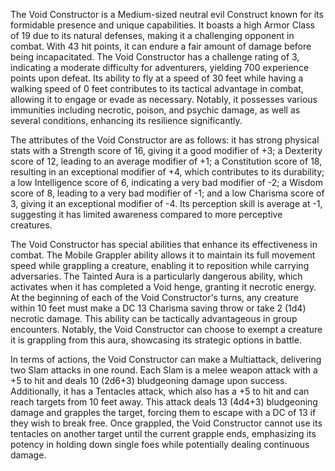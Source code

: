 The Void Constructor is a Medium-sized neutral evil Construct known for its formidable presence and unique capabilities. It boasts a high Armor Class of 19 due to its natural defenses, making it a challenging opponent in combat. With 43 hit points, it can endure a fair amount of damage before being incapacitated. The Void Constructor has a challenge rating of 3, indicating a moderate difficulty for adventurers, yielding 700 experience points upon defeat. Its ability to fly at a speed of 30 feet while having a walking speed of 0 feet contributes to its tactical advantage in combat, allowing it to engage or evade as necessary. Notably, it possesses various immunities including necrotic, poison, and psychic damage, as well as several conditions, enhancing its resilience significantly.

The attributes of the Void Constructor are as follows: it has strong physical stats with a Strength score of 16, giving it a good modifier of +3; a Dexterity score of 12, leading to an average modifier of +1; a Constitution score of 18, resulting in an exceptional modifier of +4, which contributes to its durability; a low Intelligence score of 6, indicating a very bad modifier of -2; a Wisdom score of 8, leading to a very bad modifier of -1; and a low Charisma score of 3, giving it an exceptional modifier of -4. Its perception skill is average at -1, suggesting it has limited awareness compared to more perceptive creatures.

The Void Constructor has special abilities that enhance its effectiveness in combat. The Mobile Grappler ability allows it to maintain its full movement speed while grappling a creature, enabling it to reposition while carrying adversaries. The Tainted Aura is a particularly dangerous ability, which activates when it has completed a Void henge, granting it necrotic energy. At the beginning of each of the Void Constructor's turns, any creature within 10 feet must make a DC 13 Charisma saving throw or take 2 (1d4) necrotic damage. This ability can be tactically advantageous in group encounters. Notably, the Void Constructor can choose to exempt a creature it is grappling from this aura, showcasing its strategic options in battle.

In terms of actions, the Void Constructor can make a Multiattack, delivering two Slam attacks in one round. Each Slam is a melee weapon attack with a +5 to hit and deals 10 (2d6+3) bludgeoning damage upon success. Additionally, it has a Tentacles attack, which also has a +5 to hit and can reach targets from 10 feet away. This attack deals 13 (4d4+3) bludgeoning damage and grapples the target, forcing them to escape with a DC of 13 if they wish to break free. Once grappled, the Void Constructor cannot use its tentacles on another target until the current grapple ends, emphasizing its potency in holding down single foes while potentially dealing continuous damage.